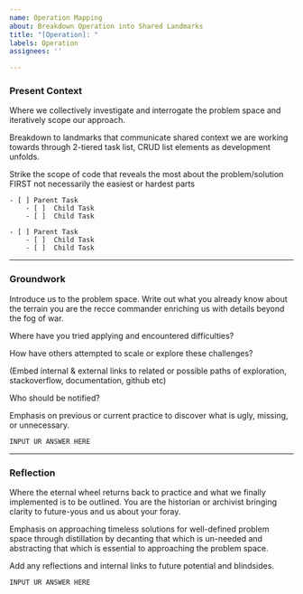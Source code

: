 ```yaml
---
name: Operation Mapping
about: Breakdown Operation into Shared Landmarks
title: "[Operation]: "
labels: Operation
assignees: ''

---
```


### Present Context

Where we collectively investigate and interrogate the problem space and iteratively scope our approach.

Breakdown to landmarks that communicate shared context we are working towards through 2-tiered task list, CRUD list elements as development unfolds.

Strike the scope of code that reveals the most about the problem/solution FIRST not necessarily the easiest or hardest parts
```
- [ ] Parent Task
    - [ ]  Child Task
    - [ ]  Child Task
  
- [ ] Parent Task
    - [ ]  Child Task
    - [ ]  Child Task

```
---
### Groundwork

Introduce us to the problem space. Write out what you already know about the terrain you are the recce commander enriching us with details beyond the fog of war.

Where have you tried applying and encountered difficulties?

How have others attempted to scale or explore these challenges? 

(Embed internal & external links to related or possible  paths of exploration, stackoverflow, documentation, github etc)

Who should be notified?

Emphasis on previous or current practice to discover what is ugly, missing, or unnecessary.
```
INPUT UR ANSWER HERE
```
---
### Reflection

Where the eternal wheel returns back to practice and what we finally implemented is to be outlined. You are the historian or archivist bringing clarity to future-yous and us about your foray.

Emphasis on approaching timeless solutions for well-defined problem space through distillation by decanting that which is un-needed and abstracting that which is essential to approaching the problem space. 

Add any reflections and internal links to future potential and blindsides.

```
INPUT UR ANSWER HERE
```
